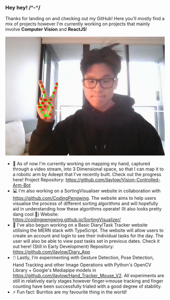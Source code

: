 ### Hey hey! /^-^/
Thanks for landing on and checking out my GitHub! Here you'll mostly find a mix of projects however I'm currently working on projects that mainly involve **Computer Vision** and **ReactJS**!

![Picture of me!](/images/why_hello_there.png)

- 🦾 As of now I'm currently working on mapping my hand, captured through a video stream, into 3 Dimensional space, so that I can map it to a robotic arm by Adeept that I've recently built. Check out the progress here! Project Repository: https://github.com/ilaylow/Vision-Controlled-Arm-Bot
- 💻 I'm also working on a SortingVisualiser website in collaboration with https://github.com/CodingPengwing. The website aims to help users visualise the process of different sorting algorithms and will hopefully aid in understanding how these algorithms operate! (It also looks pretty dang cool :eyes:) Website: https://codingpengwing.github.io/SortingVisualizer/
- 📖 I've also begun working on a Basic Diary/Task Tracker website utilising the MERN stack with TypeScript. The website will allow users to create an account and login to see their individual tasks for the day. The user will also be able to view past tasks set in previous dates. Check it out here! (Still in Early Development) Repository: https://github.com/ilaylow/Diary_App
- 🖱️ Lastly, I'm experimenting with Gesture Detection, Pose Detection, Hand Tracking and other Image Operations with Python's OpenCV Library + Google's Mediapipe models in https://github.com/ilaylow/Hand_Tracker_Mouse_V2. All experiments are still in relatively early stages however finger->mouse tracking and finger counting have been successfully trialed with a good degree of stability.
- ⚡ Fun fact: Burritos are my favourite thing in the world!

<!--
**ilaylow/ilaylow** is a ✨ _special_ ✨ repository because its `README.md` (this file) appears on your GitHub profile.

Here are some ideas to get you started:

- 🔭 I’m currently working on ...
- 🌱 I’m currently learning ...
- 👯 I’m looking to collaborate on ...
- 🤔 I’m looking for help with ...
- 💬 Ask me about ...
- 📫 How to reach me: ...
- 😄 Pronouns: ...
- ⚡ Fun fact: ...
-->
